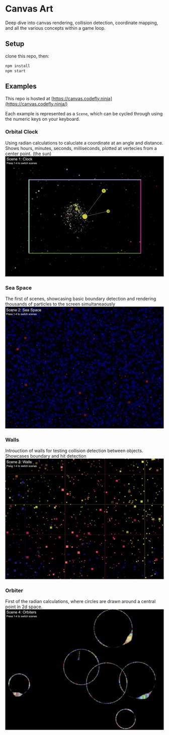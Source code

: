 # Canvas Art

Deep dive into canvas rendering, collision detection, coordinate mapping, and all the various concepts within a game loop.

## Setup

clone this repo, then:

```
npm install
npm start
```

## Examples

This repo is hosted at [https://canvas.codefly.ninja](https://canvas.codefly.ninja/)

Each example is represented as a `Scene`, which can be cycled through using the numeric keys on your keyboard.

### Orbital Clock

Using radian calculations to caluclate a coordinate at an angle and distance. Shows hours, minutes, seconds, milliseconds, plotted at vertecies from a center point. (the sun)
![alt text](images/scene-clock.png)

### Sea Space

The first of scenes, showcasing basic boundary detection and rendering thousands
of particles to the screen simultaneaously
![alt text](images/scene-seaspace.png)

### Walls

Introuction of walls for testing collision detection between objects. Showcases boundary and hit detection
![alt text](images/scene-walls.png)

### Orbiter

First of the radian calculations, where circles are drawn around a central point
in 2d space.
![alt text](images/scene-orbiter.png)
